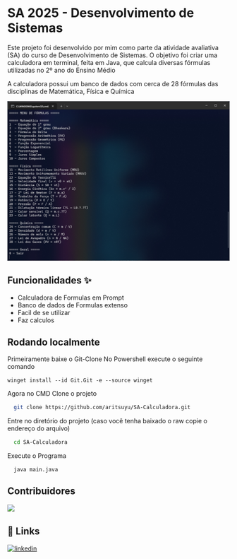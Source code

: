 # SA 2025 - Desenvolvimento de Sistemas
Este projeto foi desenvolvido por mim como parte da atividade avaliativa (SA) do curso de Desenvolvimento de Sistemas. O objetivo foi criar uma calculadora em terminal, feita em Java, que calcula diversas fórmulas utilizadas no 2º ano do Ensino Médio

A calculadora possui um banco de dados com cerca de 28 fórmulas das disciplinas de Matemática, Física e Química

<img src="https://github.com/aritsuyu/SA-Calculadora/blob/main/Lib/Imagens/Captura%20de%20tela%202025-06-10%20074642.png" width="825"/>

## Funcionalidades ✨
- Calculadora de Formulas em Prompt
- Banco de dados de Formulas extenso
- Facil de se utilizar
- Faz calculos

## Rodando localmente
Primeiramente baixe o Git-Clone
No Powershell execute o seguinte comando
```
winget install --id Git.Git -e --source winget
```
Agora no CMD
Clone o projeto

```bash
  git clone https://github.com/aritsuyu/SA-Calculadora.git
```

Entre no diretório do projeto (caso você tenha baixado o raw copie o endereço do arquivo)

```bash
  cd SA-Calculadora
```

Execute o Programa
```
  java main.java
```
## Contribuidores
<a href="https://github.com/aritsuyu/SA-Calculadora/graphs/contributors">
  <img src="https://contrib.rocks/image?repo=aritsuyu/SA-Calculadora" />
</a>

## 🔗 Links
[![linkedin](https://img.shields.io/badge/linkedin-0A66C2?style=for-the-badge&logo=linkedin&logoColor=white)](https://br.linkedin.com/in/vitor-gabriel-crispim-b751382a2)


